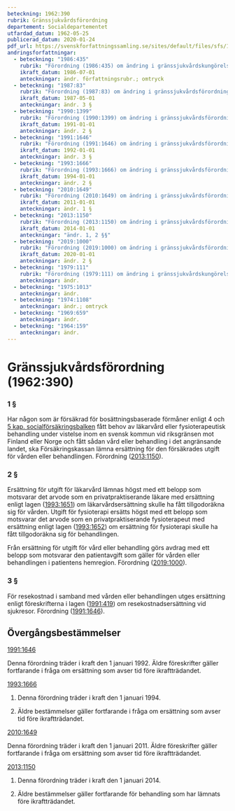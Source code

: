 ```yaml
---
beteckning: 1962:390
rubrik: Gränssjukvårdsförordning
departement: Socialdepartementet
utfardad_datum: 1962-05-25
publicerad_datum: 2020-01-24
pdf_url: https://svenskforfattningssamling.se/sites/default/files/sfs/1962-05/SFS1962-390.pdf
andringsforfattningar:
  - beteckning: "1986:435"
    rubrik: "Förordning (1986:435) om ändring i gränssjukvårdskungörelsen (1962:390)"
    ikraft_datum: 1986-07-01
    anteckningar: ändr. författningsrubr.; omtryck
  - beteckning: "1987:83"
    rubrik: "Förordning (1987:83) om ändring i gränssjukvårdsförordningen (1962:390)"
    ikraft_datum: 1987-05-01
    anteckningar: ändr. 3 §
  - beteckning: "1990:1399"
    rubrik: "Förordning (1990:1399) om ändring i gränssjukvårdsförordningen (1962:390)"
    ikraft_datum: 1991-01-01
    anteckningar: ändr. 2 §
  - beteckning: "1991:1646"
    rubrik: "Förordning (1991:1646) om ändring i gränssjukvårdsförordningen (1962:390)"
    ikraft_datum: 1992-01-01
    anteckningar: ändr. 3 §
  - beteckning: "1993:1666"
    rubrik: "Förordning (1993:1666) om ändring i gränssjukvårdsförordningen (1962:390)"
    ikraft_datum: 1994-01-01
    anteckningar: ändr. 2 §
  - beteckning: "2010:1649"
    rubrik: "Förordning (2010:1649) om ändring i gränssjukvårdsförordningen (1962:390)"
    ikraft_datum: 2011-01-01
    anteckningar: ändr. 1 §
  - beteckning: "2013:1150"
    rubrik: "Förordning (2013:1150) om ändring i gränssjukvårdsförordningen (1962:390)"
    ikraft_datum: 2014-01-01
    anteckningar: "ändr. 1, 2 §§"
  - beteckning: "2019:1000"
    rubrik: "Förordning (2019:1000) om ändring i gränssjukvårdsförordningen (1962:390)"
    ikraft_datum: 2020-01-01
    anteckningar: ändr. 2 §
  - beteckning: "1979:111"
    rubrik: "Förordning (1979:111) om ändring i gränssjukvårdskungörelsen (1962:390)"
    anteckningar: ändr.
  - beteckning: "1975:1013"
    anteckningar: ändr.
  - beteckning: "1974:1108"
    anteckningar: ändr.; omtryck
  - beteckning: "1969:659"
    anteckningar: ändr.
  - beteckning: "1964:159"
    anteckningar: ändr.
---
```


# Gränssjukvårdsförordning (1962:390)

### 1 §

Har någon som är försäkrad för bosättningsbaserade förmåner enligt 4 och [5 kap. socialförsäkringsbalken](https://selex.se/eli/sfs/2010/110) fått behov av läkarvård eller fysioterapeutisk behandling under vistelse inom en svensk kommun vid riksgränsen mot Finland eller Norge och fått sådan vård eller behandling i det angränsande landet, ska Försäkringskassan lämna ersättning för den försäkrades utgift för vården eller behandlingen. Förordning ([2013:1150](https://selex.se/eli/sfs/2013/1150)).

### 2 §

Ersättning för utgift för läkarvård lämnas högst med ett belopp som motsvarar det arvode som en privatpraktiserande läkare med ersättning enligt lagen ([1993:1651](https://selex.se/eli/sfs/1993/1651)) om läkarvårdsersättning skulle ha fått tillgodoräkna sig för vården. Utgift för fysioterapi ersätts högst med ett belopp som motsvarar det arvode som en privatpraktiserande fysioterapeut med ersättning enligt lagen ([1993:1652](https://selex.se/eli/sfs/1993/1652)) om ersättning för fysioterapi skulle ha fått tillgodoräkna sig för behandlingen.

Från ersättning för utgift för vård eller behandling görs avdrag med ett belopp som motsvarar den patientavgift som gäller för vården eller behandlingen i patientens hemregion. Förordning ([2019:1000](https://selex.se/eli/sfs/2019/1000)).

### 3 §

För resekostnad i samband med vården eller behandlingen utges ersättning enligt föreskrifterna i lagen ([1991:419](https://selex.se/eli/sfs/1991/419)) om resekostnadsersättning vid sjukresor. Förordning ([1991:1646](https://selex.se/eli/sfs/1991/1646)).

## Övergångsbestämmelser

[1991:1646](https://selex.se/eli/sfs/1991/1646)

Denna förordning träder i kraft den 1 januari 1992. Äldre föreskrifter gäller fortfarande i fråga om ersättning som avser tid före ikraftträdandet.

[1993:1666](https://selex.se/eli/sfs/1993/1666)

1. Denna förordning träder i kraft den 1 januari 1994.

2. Äldre bestämmelser gäller fortfarande i fråga om ersättning som avser tid före ikraftträdandet.

[2010:1649](https://selex.se/eli/sfs/2010/1649)

Denna förordning träder i kraft den 1 januari 2011. Äldre föreskrifter gäller fortfarande i fråga om ersättning som avser tid före ikraftträdandet.

[2013:1150](https://selex.se/eli/sfs/2013/1150)

1. Denna förordning träder i kraft den 1 januari 2014.

2. Äldre bestämmelser gäller fortfarande för behandling som har lämnats före ikraftträdandet.